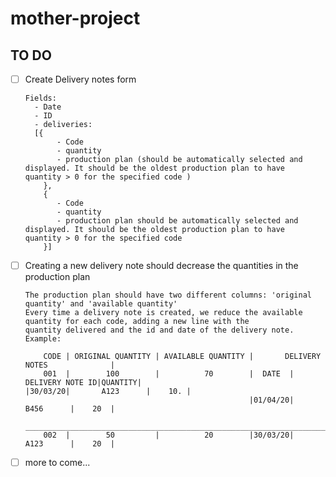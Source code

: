 # mother-project

## TO DO

- [ ] Create Delivery notes form 

      Fields: 
        - Date
        - ID
        - deliveries:
        [{ 
             - Code 
             - quantity 
             - production plan (should be automatically selected and displayed. It should be the oldest production plan to have             quantity > 0 for the specified code )
          },
          { 
             - Code 
             - quantity 
             - production plan should be automatically selected and displayed. It should be the oldest production plan to have             quantity > 0 for the specified code 
          }]  
- [ ] Creating a new delivery note should decrease the quantities in the production plan 

      The production plan should have two different columns: 'original quantity' and 'available quantity' 
      Every time a delivery note is created, we reduce the available quantity for each code, adding a new line with the             quantity delivered and the id and date of the delivery note.
      Example:
      
          CODE | ORIGINAL QUANTITY | AVAILABLE QUANTITY |       DELIVERY NOTES              | 
          001  |        100        |          70        |  DATE  | DELIVERY NOTE ID|QUANTITY|                                                                                         |30/03/20|       A123      |    10. |
                                                        |01/04/20|       B456      |    20  |
          ___________________________________________________________________________________
          002  |        50         |          20        |30/03/20|       A123      |    20  |
 
 - [ ] more to come...
       
      
